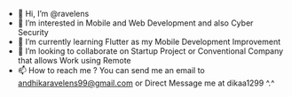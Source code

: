 - 👋 Hi, I’m @ravelens
- 👀 I’m interested in Mobile and Web Development and also Cyber Security
- 🌱 I’m currently learning Flutter as my Mobile Development Improvement
- 💞️ I’m looking to collaborate on Startup Project or Conventional Company that allows Work using Remote
- 📫 How to reach me ? You can send me an email to andhikaravelens99@gmail.com or Direct Message me at dikaa1299 ^.^

<!---
ravelens/ravelens is a ✨ special ✨ repository because its `README.md` (this file) appears on your GitHub profile.
You can click the Preview link to take a look at your changes.
--->
